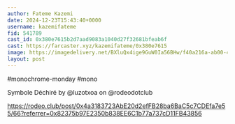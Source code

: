 ```yaml
---
author: Fateme Kazemi
date: 2024-12-23T15:43:40+0000
username: kazemifateme
fid: 541789
cast_id: 0x380e7615b2d7aad9083a1040d27f32681bfeab6f
cast: https://farcaster.xyz/kazemifateme/0x380e7615
image: https://imagedelivery.net/BXluQx4ige9GuW0Ia56BHw/f40a216a-ab00-4aca-24e1-e7fcc3813a00/original
layout: post
---
```


#monochrome-monday #mono

Symbole Déchiré by @luzotxoa on @rodeodotclub

https://rodeo.club/post/0x4a3183723AbE20d2efFB28ba6BaC5c7CDEfa7e55/66?referrer=0x82375b97E2350b838EE6C1b77a737cD11FB43856

<img src='https://imagedelivery.net/BXluQx4ige9GuW0Ia56BHw/f40a216a-ab00-4aca-24e1-e7fcc3813a00/original' alt='' referrerpolicy='no-referrer'/>
